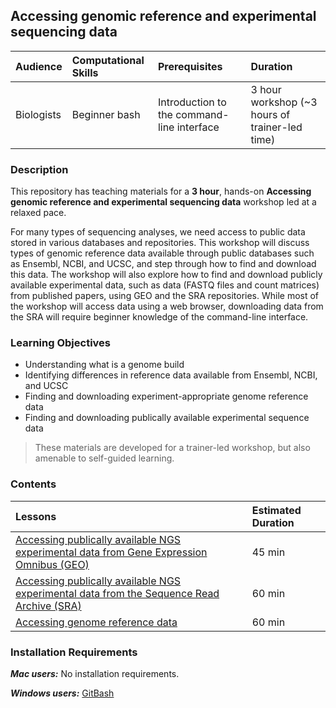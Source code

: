 ## Accessing genomic reference and experimental sequencing data

| Audience | Computational Skills | Prerequisites | Duration |
:----------|:----------|:----------|:----------|
| Biologists | Beginner bash | Introduction to the command-line interface | 3 hour workshop (~3 hours of trainer-led time)|


### Description

This repository has teaching materials for a **3 hour**, hands-on **Accessing genomic reference and experimental sequencing data** workshop led at a relaxed pace. 

For many types of sequencing analyses, we need access to public data stored in various databases and repositories. This workshop will discuss types of genomic reference data available through public databases such as Ensembl, NCBI, and UCSC, and step through how to find and download this data. The workshop will also explore how to find and download publicly available experimental data, such as data (FASTQ files and count matrices) from published papers, using GEO and the SRA repositories. While most of the workshop will access data using a web browser, downloading data from the SRA will require beginner knowledge of the command-line interface. 

### Learning Objectives

* Understanding what is a genome build
* Identifying differences in reference data available from Ensembl, NCBI, and UCSC
* Finding and downloading experiment-appropriate genome reference data
* Finding and downloading publically available experimental sequence data

> These materials are developed for a trainer-led workshop, but also amenable to self-guided learning.


### Contents

| Lessons            | Estimated Duration |
|:------------------------|:----------|
|[Accessing publically available NGS experimental data from Gene Expression Omnibus (GEO)](lessons/accessing_public_experimental_data.md)| 45 min |
|[Accessing publically available NGS experimental data from the Sequence Read Archive (SRA)](lessons/downloading_from_SRA.md)| 60 min |
|[Accessing genome reference data](lessons/accessing_genome_reference_data.md) | 60 min |

### Installation Requirements

***Mac users:***
No installation requirements.

***Windows users:***
[GitBash](https://git-scm.com/download/win)



